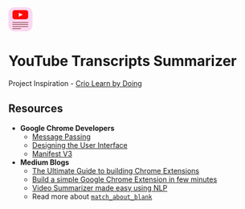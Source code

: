 ![](images/transcript_summarizer48.png)
# YouTube Transcripts Summarizer

Project Inspiration - [Crio Learn by Doing](https://www.crio.do/projects/python-youtube-transcript/)

## Resources
* **Google Chrome Developers**
  * [Message Passing](https://developer.chrome.com/docs/extensions/mv3/messaging/)
  * [Designing the User Interface](https://developer.chrome.com/docs/extensions/mv2/user_interface/)
  * [Manifest V3](https://developer.chrome.com/docs/extensions/mv3/intro/)
* **Medium Blogs**
  * [The Ultimate Guide to building Chrome Extensions](https://betterprogramming.pub/the-ultimate-guide-to-building-a-chrome-extension-4c01834c63ec)
  * [Build a simple Google Chrome Extension in few minutes](https://medium.com/tech-tajawal/build-a-simple-google-chrome-extension-in-few-minutes-1f13b600e83e)
  * [Video Summarizer made easy using NLP](https://medium.com/@aswanthkanil/video-summarizer-made-easy-using-nlp-af0afdea49b5)
  * Read more about [`match_about_blank`](https://stackoverflow.com/questions/41408936/can-anyone-explain-that-what-is-the-use-of-match-about-blank-in-chrome-extensi#:~:text=%22about%3Asrcdoc%22%20is%20the,run%20scripts%20in%20that%20frame.)
